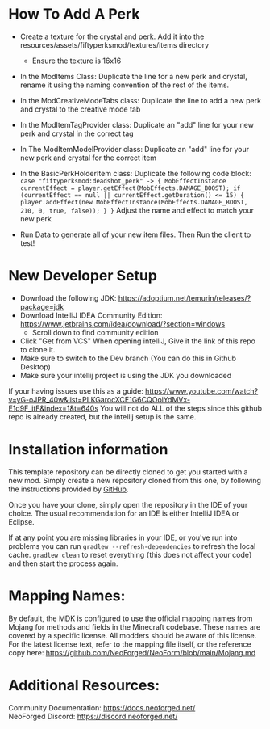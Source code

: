 How To Add A Perk
=======
- Create a texture for the crystal and perk. Add it into the resources/assets/fiftyperksmod/textures/items directory
    - Ensure the texture is 16x16
- In the ModItems Class: Duplicate the line for a new perk and crystal, rename it using the naming convention of the rest of the items.
- In the ModCreativeModeTabs class: Duplicate the line to add a new perk and crystal to the creative mode tab
- In the ModItemTagProvider class: Duplicate an "add" line for your new perk and crystal in the correct tag
- In The ModItemModelProvider class: Duplicate an "add" line for your new perk and crystal for the correct item
- In the BasicPerkHolderItem class: Duplicate the following code block:
   `case "fiftyperksmod:deadshot_perk" -> {
                    MobEffectInstance currentEffect = player.getEffect(MobEffects.DAMAGE_BOOST);
                    if (currentEffect == null || currentEffect.getDuration() <= 15) {
                        player.addEffect(new MobEffectInstance(MobEffects.DAMAGE_BOOST, 210, 0, true, false));
                    }
                }`
  Adjust the name and effect to match your new perk

- Run Data to generate all of your new item files. Then Run the client to test!

New Developer Setup
=======
- Download the following JDK: https://adoptium.net/temurin/releases/?package=jdk
- Download IntelliJ IDEA Community Edition: https://www.jetbrains.com/idea/download/?section=windows
    - Scroll down to find community edition
- Click "Get from VCS" When opening intelliJ, Give it the link of this repo to clone it.
- Make sure to switch to the Dev branch (You can do this in Github Desktop)
- Make sure your intellij project is using the JDK you downloaded

If your having issues use this as a guide: https://www.youtube.com/watch?v=yG-oJPR_40w&list=PLKGarocXCE1G6CQOoiYdMVx-E1d9F_itF&index=1&t=640s
You will not do ALL of the steps since this github repo is already created, but the intellij setup is the same.

Installation information
=======

This template repository can be directly cloned to get you started with a new
mod. Simply create a new repository cloned from this one, by following the
instructions provided by [GitHub](https://docs.github.com/en/repositories/creating-and-managing-repositories/creating-a-repository-from-a-template).

Once you have your clone, simply open the repository in the IDE of your choice. The usual recommendation for an IDE is either IntelliJ IDEA or Eclipse.

If at any point you are missing libraries in your IDE, or you've run into problems you can
run `gradlew --refresh-dependencies` to refresh the local cache. `gradlew clean` to reset everything 
{this does not affect your code} and then start the process again.

Mapping Names:
============
By default, the MDK is configured to use the official mapping names from Mojang for methods and fields 
in the Minecraft codebase. These names are covered by a specific license. All modders should be aware of this
license. For the latest license text, refer to the mapping file itself, or the reference copy here:
https://github.com/NeoForged/NeoForm/blob/main/Mojang.md

Additional Resources: 
==========
Community Documentation: https://docs.neoforged.net/  
NeoForged Discord: https://discord.neoforged.net/
